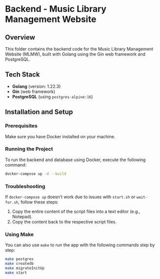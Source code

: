 # Backend - Music Library Management Website

## Overview

This folder contains the backend code for the Music Library Management Website (MLMW), built with Golang using the Gin web framework and PostgreSQL.

## Tech Stack

- **Golang** (version: 1.22.3)
- **Gin** (web framework)
- **PostgreSQL** (using `postgres-alpine:16`)

## Installation and Setup

### Prerequisites

Make sure you have Docker installed on your machine.

### Running the Project

To run the backend and database using Docker, execute the following command:

```bash
docker-compose up -d --build
```

### Troubleshooting

If `docker-compose up` doesn't work due to issues with `start.sh` or `wait-for.sh`, follow these steps:

1. Copy the entire content of the script files into a text editor (e.g., Notepad).
2. Copy the content back to the respective script files.

### Using Make

You can also use `make` to run the app with the following commands step by step:

```bash
make postgres
make createdb
make migrateInitUp
make start
```
